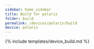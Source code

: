 ```yaml
---
sidebar: home_sidebar
title: Build for polaris
folder: build
permalink: /devices/polaris/build
device: polaris
---
```

{% include templates/device_build.md %}
